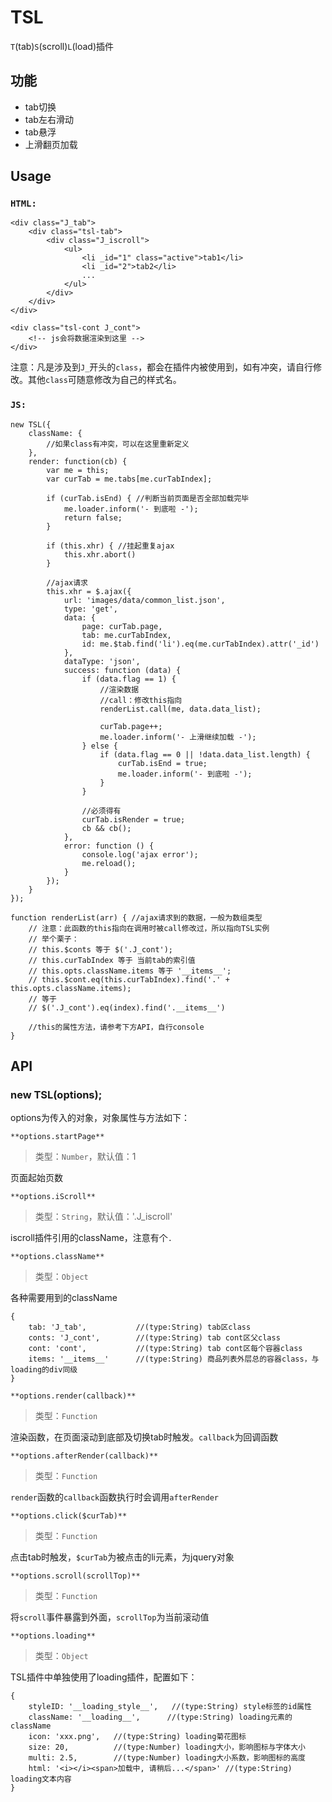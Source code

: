 # TSL

`T`(tab)`S`(scroll)`L`(load)插件

## 功能

- tab切换
- tab左右滑动
- tab悬浮
- 上滑翻页加载

## Usage

### `HTML:`

```
<div class="J_tab">
    <div class="tsl-tab">
        <div class="J_iscroll">
            <ul>
                <li _id="1" class="active">tab1</li>
                <li _id="2">tab2</li>
                ...
            </ul>
        </div>
    </div>
</div>

<div class="tsl-cont J_cont">
    <!-- js会将数据渲染到这里 -->
</div>
```

注意：凡是涉及到`J_`开头的`class`，都会在插件内被使用到，如有冲突，请自行修改。其他`class`可随意修改为自己的样式名。


### `JS:`

```
new TSL({
    className: {
        //如果class有冲突，可以在这里重新定义
    },
    render: function(cb) {
        var me = this;
        var curTab = me.tabs[me.curTabIndex];

        if (curTab.isEnd) { //判断当前页面是否全部加载完毕
            me.loader.inform('- 到底啦 -');
            return false;
        }

        if (this.xhr) { //挂起重复ajax
            this.xhr.abort()
        }

        //ajax请求
        this.xhr = $.ajax({
            url: 'images/data/common_list.json',
            type: 'get',
            data: {
                page: curTab.page,
                tab: me.curTabIndex,
                id: me.$tab.find('li').eq(me.curTabIndex).attr('_id')
            },
            dataType: 'json',
            success: function (data) {
                if (data.flag == 1) {
                    //渲染数据
                    //call：修改this指向
                    renderList.call(me, data.data_list);

                    curTab.page++;
                    me.loader.inform('- 上滑继续加载 -');
                } else {
                    if (data.flag == 0 || !data.data_list.length) {
                        curTab.isEnd = true;
                        me.loader.inform('- 到底啦 -');
                    }
                }

                //必须得有
                curTab.isRender = true;
                cb && cb();
            },
            error: function () {
                console.log('ajax error');
                me.reload();
            }
        });
    }
});

function renderList(arr) { //ajax请求到的数据，一般为数组类型
    // 注意：此函数的this指向在调用时被call修改过，所以指向TSL实例
    // 举个栗子：
    // this.$conts 等于 $('.J_cont');
    // this.curTabIndex 等于 当前tab的索引值
    // this.opts.className.items 等于 '__items__';
    // this.$cont.eq(this.curTabIndex).find('.' + this.opts.className.items);
    // 等于
    // $('.J_cont').eq(index).find('.__items__')

    //this的属性方法，请参考下方API，自行console
}
```

## API

### new TSL(options);

options为传入的对象，对象属性与方法如下：

`**options.startPage**`

> 类型：`Number`，默认值：1

页面起始页数

`**options.iScroll**`

> 类型：`String`，默认值：'.J_iscroll'

iscroll插件引用的className，注意有个`.`

`**options.className**`

> 类型：`Object`

各种需要用到的className

```
{
    tab: 'J_tab',			//(type:String) tab区class
    conts: 'J_cont',		//(type:String) tab cont区父class
    cont: 'cont',			//(type:String) tab cont区每个容器class
    items: '__items__'		//(type:String) 商品列表外层总的容器class，与loading的div同级
}
```

`**options.render(callback)**`

> 类型：`Function`

渲染函数，在页面滚动到底部及切换tab时触发。`callback`为回调函数

`**options.afterRender(callback)**`

> 类型：`Function`

`render`函数的`callback`函数执行时会调用`afterRender`

`**options.click($curTab)**`

> 类型：`Function`

点击tab时触发，`$curTab`为被点击的li元素，为jquery对象

`**options.scroll(scrollTop)**`

> 类型：`Function`

将`scroll`事件暴露到外面，`scrollTop`为当前滚动值

`**options.loading**`

> 类型：`Object`

TSL插件中单独使用了loading插件，配置如下：

```
{
    styleID: '__loading_style__',   //(type:String) style标签的id属性
    className: '__loading__',      //(type:String) loading元素的className
    icon: 'xxx.png',   //(type:String) loading菊花图标
    size: 20,          //(type:Number) loading大小，影响图标与字体大小
    multi: 2.5,        //(type:Number) loading大小系数，影响图标的高度
    html: '<i></i><span>加载中, 请稍后...</span>' //(type:String)  loading文本内容
}
```
